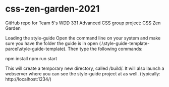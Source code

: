 # css-zen-garden-2021
GitHub repo for Team 5's WDD 331 Advanced CSS group project: CSS Zen Garden

Loading the style-guide
Open the command line on your system and make sure you have the folder the guide is in open (.\style-guide-template-parcel\style-guide-template\). 
Then type the following commands:

npm install
npm run start

This will create a temporary new directory, called /build/. It will also launch a webserver where you can see the style-guide project at as well. (typically: http://localhost:1234/)
